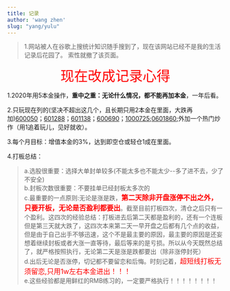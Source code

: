 ```yaml
---
title: 记录
author: 'wang zhen'
slug: "yang/yulu"
---
```


> 1.网站被人在谷歌上搜统计知识随手搜到了，现在该网站已经不是我的生活记录后花园了。
>   索性就撤了该页面。
> 

<center><font size=6 color="red">现在改成记录心得</font></center>

1.2020年用5本金操作，**重中之重：无论什么情况，都不能再加本金**，一年后看。

2.只玩现在列的(坚决不超出这几个，且长期只用2本金在里面，大跌再加)[600050](http://quotes.money.163.com/trade/lsjysj_600050.html#01b07)；[601288](http://quotes.money.163.com/trade/lsjysj_601288.html#01b07)；[601138](http://quotes.money.163.com/trade/lsjysj_601138.html#01b07)；[600690](http://quotes.money.163.com/trade/lsjysj_600690.html#01b07)；[1000725](http://quotes.money.163.com/1000725.html#9b01);[0601860](http://quotes.money.163.com/0601860.html#9b01);外加一个热门炒作（用1追着玩儿，见好就收）。

3.每个月目标：增值本金的3%，达到即空仓或轻仓1成在里面。

4.打板总结：

> a.选股很重要：选择大单封单较多(不能太多也不能太少--多了进不去，少了不安全)<br>
> b.封板次数很重要：不要挂单已经封板太多次的<br>
> c.最重要的一点原则:无论是涨是跌，<b><font size=3 color="red">第二天除非开盘涨停不出之外，只要开板，无论是否盈利都要出</font></b>。截至目前打板四次，清仓之后只有一个盈利。这四次的经验总结：打板进去后第二天都是盈利的，还有一个连板但是第三天就大跌了，这四次本来第二天一早开盘之后都有几个点的收益，但是由于自己出手不够迅速，这个不是最主要的原因，最主要的原因是还妄想着继续封板或者大涨一直等待，最后等来的是亏损。所以从今天既然总结了，就严格按照执行，无论第二天是涨是跌都要出（除非涨停封死）<br>
> d.出后无论是否涨停，切记都不要留恋和后悔。时刻记着，<font size=3 color="red">超短线打板无须留恋,只用1w左右本金进出！！！</font><br>
> e.这些经验都是用鲜红的RMB练习的，一定要严格执行！！！！！！！！<br>
